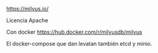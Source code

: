 https://milvus.io/

Licencia Apache

Con docker
https://hub.docker.com/r/milvusdb/milvus

El docker-compose que dan levatan también etcd y minio.
